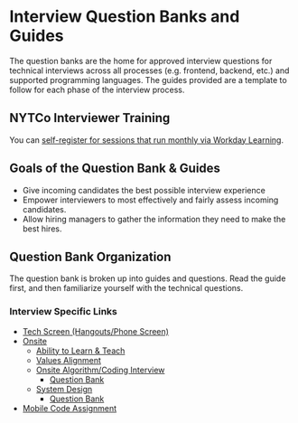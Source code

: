# Interview Question Banks and Guides

The question banks are the home for approved interview questions for technical
interviews across all processes (e.g. frontend, backend, etc.) and supported
programming languages. The guides provided are a template to follow for each
phase of the interview process.

## NYTCo Interviewer Training

You can [self-register for sessions that run monthly via Workday Learning](https://wd5.myworkday.com/nytimes/learning/course/67cf3932dd890199b77e9b560101d699?type=9882927d138b100019b6a2df1a46018b).

## Goals of the Question Bank & Guides

-   Give incoming candidates the best possible interview experience
-   Empower interviewers to most effectively and fairly assess incoming
    candidates.
-   Allow hiring managers to gather the information they need to make the best
    hires.

## Question Bank Organization

The question bank is broken up into guides and questions. Read the
guide first, and then familiarize yourself with the
technical questions.

### Interview Specific Links

- [Tech Screen (Hangouts/Phone Screen)](tech-screen/)
- [Onsite](onsite/)
    -   [Ability to Learn & Teach](onsite/non-technical/learn-and-teach.md)
    -   [Values Alignment](onsite/non-technical/values.md)
    -   [Onsite Algorithm/Coding Interview](onsite/algo-and-data-structures/coding-interview.md)
        -   [Question Bank](onsite/algo-and-data-structures/index.md)
    -   [System Design](onsite/systems-design/systems-design-interview.md)
        -   [Question Bank](onsite/systems-design/index.md)
- [Mobile Code Assignment](mobile/take-home-assignment/)
